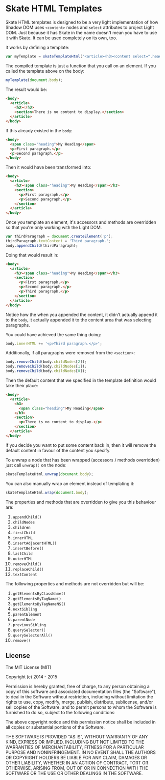 Skate HTML Templates
====================

Skate HTML templates is designed to be a very light implementation of how Shadow DOM uses `<content>` nodes and `select` attributes to project Light DOM. Just because it has Skate in the name doesn't mean you have to use it with Skate. It can be used completely on its own, too.

It works by defining a template:

```js
var myTemplate = skateTemplateHtml('<article><h3><content select=".heading"></content></h3><section><content><p>There is no content to display.</p></content></section></article>');
```

The compiled template is just a function that you call on an element. If you called the template above on the body:

```js
myTemplate(document.body);
```

The result would be:

```html
<body>
  <article>
    <h3></h3>
    <section>There is no content to display.</section>
  </article>
</body>
```

If this already existed in the `body`:

```html
<body>
  <span class="heading">My Heading</span>
  <p>First paragraph.</p>
  <p>Second paragraph.</p>
</body>
```

Then it would have been transformed into:

```html
<body>
  <article>
    <h3><span class="heading">My Heading</span></h3>
    <section>
      <p>First paragraph.</p>
      <p>Second paragraph.</p>
    </section>
  </article>
</body>
```

Once you template an element, it's accessors and methods are overridden so that you're only working with the Light DOM.

```js
var thirdParagraph = document.createElement('p');
thirdParagraph.textContent = 'Third paragraph.';
body.appendChild(thirdParagraph);

```

Doing that would result in:

```html
<body>
  <article>
    <h3><span class="heading">My Heading</span></h3>
    <section>
      <p>First paragraph.</p>
      <p>Second paragraph.</p>
      <p>Third paragraph.</p>
    </section>
  </article>
</body>
```

Notice how the when you appended the content, it didn't actually append it to the `body`, it actually appended it to the content area that was selecting paragraphs.

You could have achieved the same thing doing:

```js
body.innerHTML += '<p>Third paragraph.</p>';
```

Additionally, if all paragraphs were removed from the `<section>`:

```js
body.removeChild(body.childNodes[2]);
body.removeChild(body.childNodes[1]);
body.removeChild(body.childNodes[0]);
```

Then the default content that we specified in the template definition would take their place:

```html
<body>
  <article>
    <h3>
      <span class="heading">My Heading</span>
    </h3>
    <section>
      <p>There is no content to display.</p>
    </section>
  </article>
</body>
```

If you decide you want to put some content back in, then it will remove the default content in favour of the content you specify.

To unwrap a node that has been wrapped (accessors / methods overridden) just call `unwrap()` on the node:

```js
skateTemplateHtml.unwrap(document.body);
```

You can also manually wrap an element instead of templating it:

```js
skateTemplateHtml.wrap(document.body);
```

The properties and methods that are overridden to give you this behaviour are:

1. `appendChild()`
2. `childNodes`
3. `children`
4. `firstChild`
5. `innerHTML`
6. `insertAdjacentHTML()`
7. `insertBefore()`
8. `lastChild`
9. `outerHTML`
10. `removeChild()`
11. `replaceChild()`
12. `textContent`

The following properties and methods are not overridden but will be:

1. `getElementsByClassName()`
2. `getElementsByTagName()`
3. `getElementsByTagNameNS()`
4. `nextSibling`
5. `parentElement`
6. `parentNode`
7. `previousSibling`
8. `querySelector()`
9. `querySelectorAll()`
10. `remove()`


License
-------

The MIT License (MIT)

Copyright (c) 2014 - 2015

Permission is hereby granted, free of charge, to any person obtaining a copy
of this software and associated documentation files (the "Software"), to deal
in the Software without restriction, including without limitation the rights
to use, copy, modify, merge, publish, distribute, sublicense, and/or sell
copies of the Software, and to permit persons to whom the Software is
furnished to do so, subject to the following conditions:

The above copyright notice and this permission notice shall be included in
all copies or substantial portions of the Software.

THE SOFTWARE IS PROVIDED "AS IS", WITHOUT WARRANTY OF ANY KIND, EXPRESS OR
IMPLIED, INCLUDING BUT NOT LIMITED TO THE WARRANTIES OF MERCHANTABILITY,
FITNESS FOR A PARTICULAR PURPOSE AND NONINFRINGEMENT. IN NO EVENT SHALL THE
AUTHORS OR COPYRIGHT HOLDERS BE LIABLE FOR ANY CLAIM, DAMAGES OR OTHER
LIABILITY, WHETHER IN AN ACTION OF CONTRACT, TORT OR OTHERWISE, ARISING FROM,
OUT OF OR IN CONNECTION WITH THE SOFTWARE OR THE USE OR OTHER DEALINGS IN
THE SOFTWARE.
